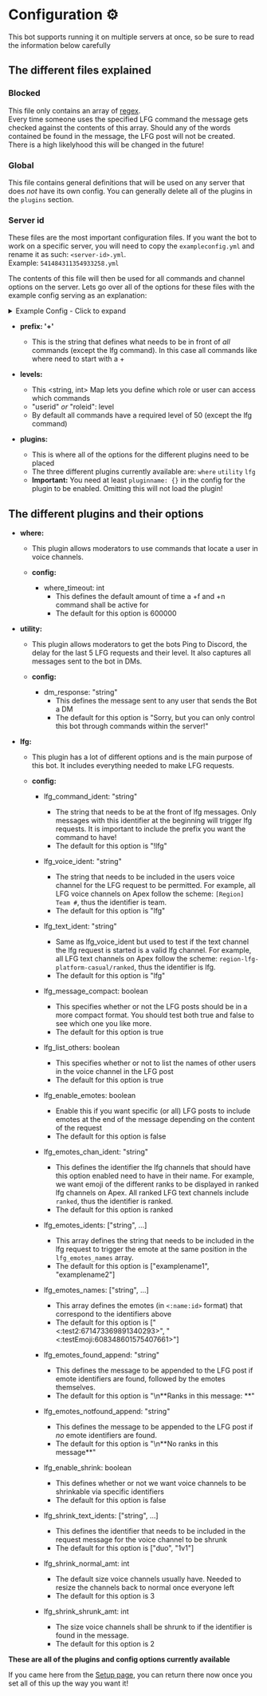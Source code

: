 # **Configuration** ⚙️
This bot supports running it on multiple servers at once, so be sure to read the information below carefully

## The different files explained

### Blocked
This file only contains an array of [regex](https://www.regular-expressions.info/).  
Every time someone uses the specified LFG command the message gets checked against the contents of this array. Should any of the words contained be found in the message, the LFG post will not be created.  
There is a high likelyhood this will be changed in the future!

### Global
This file contains general definitions that will be used on any server that does *not* have its own config.
You can generally delete all of the plugins in the `plugins` section.

### Server id
These files are the most important configuration files. If you want the bot to work on a specific server,  you will need to copy the `exampleconfig.yml` and rename it as such: `<server-id>.yml`.  
Example: `541484311354933258.yml`

The contents of this file will then be used for all commands and channel options on the server.
Lets go over all of the options for these files with the example config serving as an explanation:

<details>
<summary>Example Config - Click to expand</summary>
<p>

This config is based on the config used on the [Apex Legends Discord server](discord.gg/apexlegends)
```yml
# Apex Server

prefix: '+'

levels:
  # Dark
  "108552944961454080": 100
  
  # Admin
  "542068272007217193": 100

  # Mod
  "542793364722941972": 50

plugins:

  where: {}
  utility: {}
  
  lfg:
    config:
        lfg_command_ident: "!lfg"
        lfg_voice_ident: "team"
        lfg_text_ident: "lfg"
        lfg_message_compact: true
        lfg_list_others: true
        
        lfg_enable_emotes: true
        lfg_emotes_chan_ident: "ranked"
        lfg_emotes_idents: ["bronze", "silver", "gold", "plat", "diamond", "predator"]
        lfg_emotes_names: ["<:bronze:594109269524086794>", "<:silver:594109269805367297>", "<:gold:594109269528412161>", "<:platinum:594109270585507846>", "<:diamond:594109386276995072>", "<:predator:594109270509748224>"]
        lfg_emotes_found_append: "\n**Ranks in this message: **"
        lfg_emotes_notfound_append: "\n**No ranks in this message**"
        
        lfg_enable_shrink: true
        lfg_shrink_text_idents: ["duo", "1v1"]
        lfg_shrink_normal_amt: 3
        lfg_shrink_shrunk_amt: 2
```
</p>
</details>

- **prefix: '+'**
  - This is the string that defines what needs to be in front of *all* commands (except the lfg command). In this case all commands like where need to start with a +
  
- **levels:**
  - This <string, int> Map lets you define which role or user can access which commands
  - "userid" *or* "roleid": level
  - By default all commands have a required level of 50 (except the lfg command)

- **plugins:**
  - This is where all of the options for the different plugins need to be placed
  - The three different plugins currently available are: `where` `utility` `lfg`
  - **Important:** You need at least `pluginname: {}` in the config for the plugin to be enabled. Omitting this will not load the plugin!

## The different plugins and their options

- **where:**
  - This plugin allows moderators to use commands that locate a user in voice channels.  
  
  - **config:**
    - where_timeout: int
      - This defines the default amount of time a +f and +n command shall be active for
      - The default for this option is 600000

- **utility:**
  - This plugin allows moderators to get the bots Ping to Discord, the delay for the last 5 LFG requests and their level. It also captures all messages sent to the bot in DMs.  
  
  - **config:**
    - dm_response: "string"
      - This defines the message sent to any user that sends the Bot a DM
      - The default for this option is "Sorry, but you can only control this bot through commands within the server!"
    
- **lfg:**
  - This plugin has a lot of different options and is the main purpose of this bot. It includes everything needed to make LFG requests.  
  
  - **config:**
    - lfg_command_ident: "string"
      - The string that needs to be at the front of lfg messages. Only messages with this identifier at the beginning will trigger lfg requests. It is important to include the prefix you want the command to have!
      - The default for this option is "!lfg"
    - lfg_voice_ident: "string"
      - The string that needs to be included in the users voice channel for the LFG request to be permitted. For example, all LFG voice channels on Apex follow the scheme: `[Region] Team #`, thus the identifier is team.
      - The default for this option is "lfg"
    - lfg_text_ident: "string"
      - Same as lfg_voice_ident but used to test if the text channel the lfg request is started is a valid lfg channel. For example, all LFG text channels on Apex follow the scheme: `region-lfg-platform-casual/ranked`, thus the identifier is lfg.
      - The default for this option is "lfg"
    - lfg_message_compact: boolean
      - This specifies whether or not the LFG posts should be in a more compact format. You should test both true and false to see which one you like more.
      - The default for this option is true
    - lfg_list_others: boolean
      - This specifies whether or not to list the names of other users in the voice channel in the LFG post
      - The default for this option is true  
      
    - lfg_enable_emotes: boolean
      - Enable this if you want specific (or all) LFG posts to include emotes at the end of the message depending on the content of the request
      - The default for this option is false
    - lfg_emotes_chan_ident: "string"
      - This defines the identifier the lfg channels that should have this option enabled need to have in their name. For example, we want emoji of the different ranks to be displayed in ranked lfg channels on Apex. All ranked LFG text channels include `ranked`, thus the identifier is ranked.
      - The default for this option is ranked 
    - lfg_emotes_idents: ["string", ...]
      - This array defines the string that needs to be included in the lfg request to trigger the emote at the same position in the `lfg_emotes_names` array.
      - The default for this option is ["examplename1", "examplename2"]
    - lfg_emotes_names: ["string", ...]
      - This array defines the emotes (in `<:name:id>` format) that correspond to the identifiers above
      - The default for this option is ["<:test2:671473369891340293>", "<:testEmoji:608348601575407661>"]
    - lfg_emotes_found_append: "string"
      - This defines the message to be appended to the LFG post if emote identifiers are found, followed by the emotes themselves.
      - The default for this option is "\n\*\*Ranks in this message: **"
    - lfg_emotes_notfound_append: "string"
      - This defines the message to be appended to the LFG post if *no* emote identifiers are found.
      - The default for this option is "\n\*\*No ranks in this message**"  
      
    - lfg_enable_shrink: boolean
      - This defines whether or not we want voice channels to be shrinkable via specific identifiers
      - The default for this option is false
    - lfg_shrink_text_idents: ["string", ...]
      - This defines the identifier that needs to be included in the request message for the voice channel to be shrunk
      - The default for this option is ["duo", "1v1"]
    - lfg_shrink_normal_amt: int
      - The default size voice channels usually have. Needed to resize the channels back to normal once everyone left
      - The default for this option is 3
    - lfg_shrink_shrunk_amt: int
      - The size voice channels shall be shrunk to if the identifier is found in the message.
      - The default for this option is 2  
      
**These are all of the plugins and config options currently available**  

If you came here from the [Setup page](https://github.com/DarkView/JS-MRVNLFG/blob/master/docs/SETUP.md#keeping-the-bot-running), you can return there now once you set all of this up the way you want it!
